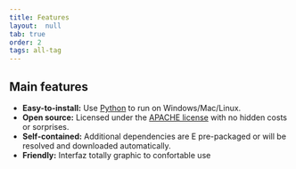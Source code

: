 ```yaml
---
title: Features
layout:  null
tab: true
order: 2
tags: all-tag
---
```


## Main features

* **Easy-to-install:** Use [Python](https://www.python.org/) to run on Windows/Mac/Linux.
* **Open source:**  Licensed under the [APACHE license](https://www.apache.org/) with no hidden costs or sorprises.
* **Self-contained:** Additional dependencies are E pre-packaged or will be resolved and downloaded automatically.
* **Friendly:** Interfaz totally graphic to confortable use

